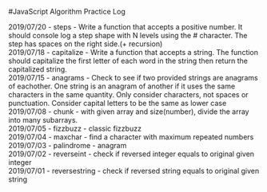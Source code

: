 #JavaScript Algorithm Practice Log

2019/07/20 - steps - Write a function that accepts a positive number. It should console log a step shape with N levels using the # character. The step has spaces on the right side.(+ recursion) <br/>
2019/07/18 - capitalize - Write a function that accepts a string. The function should capitalize the first letter of each word in the string then return the capitalized string. <br/>
2019/07/15 - anagrams - Check to see if two provided strings are anagrams of eachother. One string is an anagram of another if it uses the same characters
in the same quantity. Only consider characters, not spaces or punctuation. Consider capital letters to be the same as lower case </br>
2019/07/08 - chunk - with given array and size(number), divide the array into many subarrays. <br/>
2019/07/05 - fizzbuzz - classic fizzbuzz <br/>
2019/07/04 - maxchar - find a character with maximum repeated numbers <br/>
2019/07/03 - palindrome - anagram <br/> 
2019/07/02 - reverseint - check if reversed integer equals to original given integer <br/>
2019/07/01 - reversestring - check if reversed string equals to original given string <br/>

